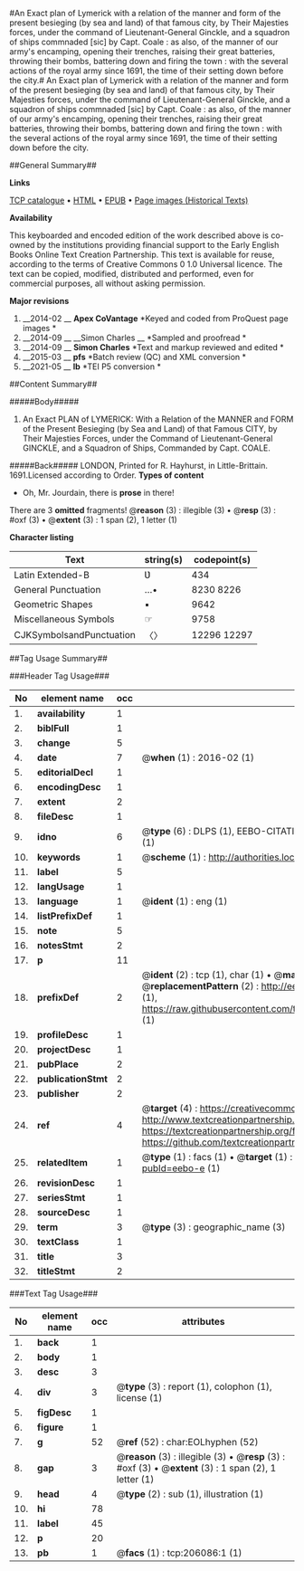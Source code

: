 #An Exact plan of Lymerick with a relation of the manner and form of the present besieging (by sea and land) of that famous city, by Their Majesties forces, under the command of Lieutenant-General Ginckle, and a squadron of ships commnaded [sic] by Capt. Coale : as also, of the manner of our army's encamping, opening their trenches, raising their great batteries, throwing their bombs, battering down and firing the town : with the several actions of the royal army since 1691, the time of their setting down before the city.#
An Exact plan of Lymerick with a relation of the manner and form of the present besieging (by sea and land) of that famous city, by Their Majesties forces, under the command of Lieutenant-General Ginckle, and a squadron of ships commnaded [sic] by Capt. Coale : as also, of the manner of our army's encamping, opening their trenches, raising their great batteries, throwing their bombs, battering down and firing the town : with the several actions of the royal army since 1691, the time of their setting down before the city.

##General Summary##

**Links**

[TCP catalogue](http://www.ota.ox.ac.uk/tcp/)  • 
[HTML](http://tei.it.ox.ac.uk/tcp/Texts-HTML/free/B22/B22683.html)  • 
[EPUB](http://tei.it.ox.ac.uk/tcp/Texts-EPUB/free/B22/B22683.epub) • 
[Page images (Historical Texts)](https://historicaltexts.jisc.ac.uk/eebo-13254793e)

**Availability**

This keyboarded and encoded edition of the work described above is co-owned by the
    institutions providing financial support to the Early English Books Online Text Creation
    Partnership. This text is available for reuse, according to the terms of  Creative Commons 0 1.0 Universal
    licence. The text can be copied, modified, distributed and performed, even for commercial
    purposes, all without asking permission.

**Major revisions**

1. __2014-02 __ __Apex CoVantage__ *Keyed and coded from ProQuest page images *
1. __2014-09 __ __Simon Charles __ *Sampled and proofread *
1. __2014-09 __ __Simon Charles__ *Text and markup reviewed and edited *
1. __2015-03 __ __pfs__ *Batch review (QC) and XML conversion *
1. __2021-05 __ __lb__ *TEI P5 conversion *

##Content Summary##

#####Body#####

1. An Exact PLAN of LYMERICK: With a Relation of the MANNER and FORM of the Present Besieging (by Sea and Land) of that Famous CITY, by Their Majesties Forces, under the Command of Lieutenant-General GINCKLE, and a Squadron of Ships, Commanded by Capt. COALE.

#####Back#####
LONDON, Printed for R. Hayhurst, in Little-Brittain. 1691.Licensed according to Order.
**Types of content**

  * Oh, Mr. Jourdain, there is **prose** in there!

There are 3 **omitted** fragments! 
 @__reason__ (3) : illegible (3)  •  @__resp__ (3) : #oxf (3)  •  @__extent__ (3) : 1 span (2), 1 letter (1)

**Character listing**


|Text|string(s)|codepoint(s)|
|---|---|---|
|Latin Extended-B|Ʋ|434|
|General Punctuation|…•|8230 8226|
|Geometric Shapes|▪|9642|
|Miscellaneous Symbols|☞|9758|
|CJKSymbolsandPunctuation|〈〉|12296 12297|

##Tag Usage Summary##

###Header Tag Usage###

|No|element name|occ|attributes|
|---|---|---|---|
|1.|__availability__|1||
|2.|__biblFull__|1||
|3.|__change__|5||
|4.|__date__|7| @__when__ (1) : 2016-02 (1)|
|5.|__editorialDecl__|1||
|6.|__encodingDesc__|1||
|7.|__extent__|2||
|8.|__fileDesc__|1||
|9.|__idno__|6| @__type__ (6) : DLPS (1), EEBO-CITATION (1), VID (1), EEBO-PROQUEST (1), STC (1), OCLC (1)|
|10.|__keywords__|1| @__scheme__ (1) : http://authorities.loc.gov/ (1)|
|11.|__label__|5||
|12.|__langUsage__|1||
|13.|__language__|1| @__ident__ (1) : eng (1)|
|14.|__listPrefixDef__|1||
|15.|__note__|5||
|16.|__notesStmt__|2||
|17.|__p__|11||
|18.|__prefixDef__|2| @__ident__ (2) : tcp (1), char (1)  •  @__matchPattern__ (2) : ([0-9\-]+):([0-9IVX]+) (1), (.+) (1)  •  @__replacementPattern__ (2) : http://eebo.chadwyck.com/downloadtiff?vid=$1&page=$2 (1), https://raw.githubusercontent.com/textcreationpartnership/Texts/master/tcpchars.xml#$1 (1)|
|19.|__profileDesc__|1||
|20.|__projectDesc__|1||
|21.|__pubPlace__|2||
|22.|__publicationStmt__|2||
|23.|__publisher__|2||
|24.|__ref__|4| @__target__ (4) : https://creativecommons.org/publicdomain/zero/1.0/ (1), http://www.textcreationpartnership.org/docs/. (1), https://textcreationpartnership.org/faq/#faq05 (1), https://github.com/textcreationpartnership (1)|
|25.|__relatedItem__|1| @__type__ (1) : facs (1)  •  @__target__ (1) : https://data.historicaltexts.jisc.ac.uk/view?pubId=eebo-e (1)|
|26.|__revisionDesc__|1||
|27.|__seriesStmt__|1||
|28.|__sourceDesc__|1||
|29.|__term__|3| @__type__ (3) : geographic_name (3)|
|30.|__textClass__|1||
|31.|__title__|3||
|32.|__titleStmt__|2||


###Text Tag Usage###

|No|element name|occ|attributes|
|---|---|---|---|
|1.|__back__|1||
|2.|__body__|1||
|3.|__desc__|3||
|4.|__div__|3| @__type__ (3) : report (1), colophon (1), license (1)|
|5.|__figDesc__|1||
|6.|__figure__|1||
|7.|__g__|52| @__ref__ (52) : char:EOLhyphen (52)|
|8.|__gap__|3| @__reason__ (3) : illegible (3)  •  @__resp__ (3) : #oxf (3)  •  @__extent__ (3) : 1 span (2), 1 letter (1)|
|9.|__head__|4| @__type__ (2) : sub (1), illustration (1)|
|10.|__hi__|78||
|11.|__label__|45||
|12.|__p__|20||
|13.|__pb__|1| @__facs__ (1) : tcp:206086:1 (1)|
